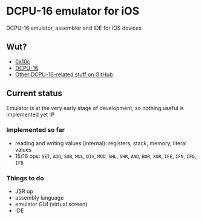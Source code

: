 # DCPU-16 emulator for iOS

DCPU-16 emulator, assembler and IDE for iOS devices

## Wut?

- [0x10c](http://0x10c.com/)
- [DCPU-16](http://0x10c.com/doc/dcpu-16.txt)
- [Other DCPU-16-related stuff on GitHub](https://github.com/blog/1098-take-over-the-galaxy-with-github)

## Current status

Emulator is at the very early stage of development, so nothing useful is implemented yet :P

### Implemented so far

- reading and writing values (internal): registers, stack, memory, literal values
- 15/16 ops: `SET`, `ADD`, `SUB`, `MUL`, `DIV`, `MOD`, `SHL`, `SHR`, `AND`, `BOR`, `XOR`, `IFE`, `IFN`, `IFG`, `IFB`

### Things to do

- JSR op
- assembly language
- emulator GUI (virtual screen)
- IDE
